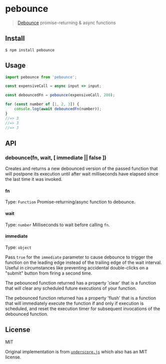 # pebounce

> [Debounce](https://css-tricks.com/debouncing-throttling-explained-examples/) promise-returning & async functions

## Install

```
$ npm install pebounce
```

## Usage

```js
import pebounce from 'pebounce';

const expensiveCall = async input => input;

const debouncedFn = pebounce(expensiveCall, 200);

for (const number of [1, 2, 3]) {
	console.log(await debouncedFn(number));
}
//=> 3
//=> 3
//=> 3
```
## API

### debounce(fn, wait, [ immediate || false ])

  Creates and returns a new debounced version of the passed function that
  will postpone its execution until after wait milliseconds have elapsed
  since the last time it was invoked.

#### fn
Type: `Function`
Promise-returning/async function to debounce.

#### wait
Type: `number`
Milliseconds to wait before calling `fn`.

#### immediate
Type: `object`

  Pass `true` for the `immediate` parameter to cause debounce to trigger
  the function on the leading edge instead of the trailing edge of the wait
  interval. Useful in circumstances like preventing accidental double-clicks
  on a "submit" button from firing a second time.

  The pebounced function returned has a property 'clear' that is a 
  function that will clear any scheduled future executions of your function.

  The pebounced function returned has a property 'flush' that is a 
  function that will immediately execute the function if and only if execution is scheduled,
  and reset the execution timer for subsequent invocations of the debounced
  function.

## License

  MIT

  Original implementation is from [`underscore.js`](http://underscorejs.org/)
  which also has an MIT license.

